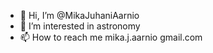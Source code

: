 - 👋 Hi, I’m @MikaJuhaniAarnio
- 👀 I’m interested in astronomy
- 📫 How to reach me mika.j.aarnio gmail.com

<!---
MikaJuhaniAarnio/MikaJuhaniAarnio is a ✨ special ✨ repository because its `README.md` (this file) appears on your GitHub profile.
You can click the Preview link to take a look at your changes.
--->
